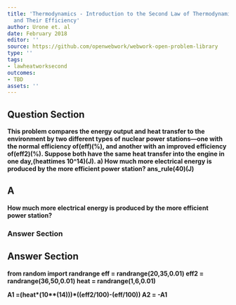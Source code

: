 ```yaml
---
title: 'Thermodynamics - Introduction to the Second Law of Thermodynamics: Heat Engines
  and Their Efficiency'
author: Urone et. al
date: February 2018
editor: ''
source: https://github.com/openwebwork/webwork-open-problem-library
type: ''
tags:
- lawheatworksecond
outcomes:
- TBD
assets: ''
---
```


## Question Section 

<b>
This problem compares the energy output and heat transfer to the environment by two different types of nuclear power stations—one with the normal efficiency of(eff)(%), and another with an improved efficiency of(eff2)(%). Suppose both have the same heat transfer into the engine in one day,(heattimes 10^14)(J).
a) How much more electrical energy is produced by the more efficient power station?
ans_rule(40)(J)

## A
How much more electrical energy is produced by the more efficient power station?
### Answer Section


## Answer Section

from random import randrange
eff = randrange(20,35,0.01)
eff2 = randrange(36,50,0.01)
heat = randrange(1,6,0.01)

A1 =(heat*(10**(14)))*((eff2/100)-(eff/100)) 
A2 = -A1